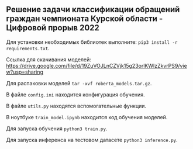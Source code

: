 ## Решение задачи классификации обращений граждан чемпионата Курской области - Цифровой прорыв 2022

Для установки необходимых библиотек выполните: `pip3 install -r requirements.txt`.

Ссылка для скачивания моделей: https://drive.google.com/file/d/19ZuVOJLnCZVjk15g23orlKWIzZkvrPS9/view?usp=sharing

Для распаковки моделей `tar -xvf roberta_models.tar.gz`.

В файле `config.ini` находится конфигурация обучения.

В файле `utils.py` находятся вспомогательные функции.

В ноутбуке `train_model.ipynb` находится код обучения моделей.

Для запуска обучения `python3 train.py`.

Для запуска инференса на тестовом датасете `python3 inference.py`.
